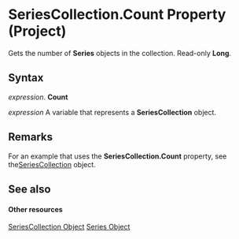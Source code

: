 
# SeriesCollection.Count Property (Project)
Gets the number of  **Series** objects in the collection. Read-only **Long**.

## Syntax

 _expression_. **Count**

 _expression_ A variable that represents a **SeriesCollection** object.


## Remarks

For an example that uses the  **SeriesCollection.Count** property, see the[SeriesCollection](2065e328-f82c-266f-e34c-fa99100c862e.md) object.


## See also


#### Other resources


[SeriesCollection Object](2065e328-f82c-266f-e34c-fa99100c862e.md)
[Series Object](38a834ec-4076-82ef-a6bd-55a1ee2624bd.md)